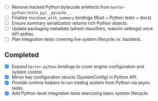 - [ ] Remove tracked Python bytecode artefacts from `barter-python/tests_py/__pycache__`.
- [ ] Finalize `shutdown_with_summary` bindings (Rust + Python tests + docs).
- [ ] Ensure summary serialization returns rich Python objects.
- [ ] Update packaging metadata (wheel classifiers, maturin settings) once API settles.
- [ ] Plan integration tests covering live system lifecycle vs. backtest.

## Completed
- [x] Expand `barter-python` bindings to cover engine configuration and system control.
- [x] Mirror key configuration structs (SystemConfig) in Python API.
- [x] Provide runtime helpers to run trading system from Python via async tasks.
- [x] Add Python-level integration tests exercising basic system lifecycle.
